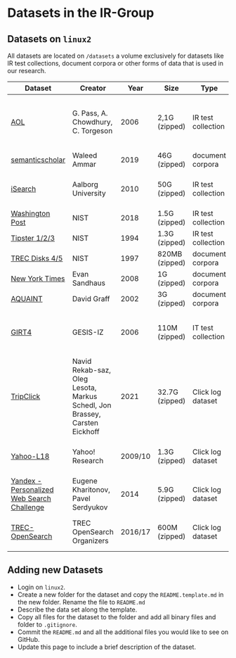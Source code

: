 # Datasets in the IR-Group

## Datasets on `linux2`

All datasets are located on `/datasets` a volume exclusively for datasets like IR test collections, document corpora or other forms of data that is used in our research.

| Dataset  | Creator | Year | Size | Type | Usecase |
| ---------| ------- | ---- | ---- | ---- | ------------- |
| [AOL](/AOL/README.md) | G. Pass, A. Chowdhury, C. Torgeson | 2006 | 2,1G (zipped)| IR test collection |personalization, query reformulation or other types of search research |
| [semanticscholar](/semanticscholar/README.md) | Waleed Ammar | 2019 | 46G (zipped)| document corpora | ad-hoc retrieval|
| [iSearch](/iSearch/README.md) | Aalborg University | 2010 | 50G (zipped) | IR test collection | Integreated search and citation-based retrieval |
| [Washington Post](/WAPost/README.md) | NIST | 2018 | 1.5G (zipped) | IR test collection  | ad-hoc retrieval |
| [Tipster 1/2/3](/tipster/README.md) | NIST | 1994 | 1.3G (zipped) | IR test collection  | ad-hoc retrieval |
| [TREC Disks 4/5](/trec-disks/README.md) | NIST | 1997 | 820MB (zipped) | document corpora  | ad-hoc retrieval |
| [New York Times](/NYT/README.md) | Evan Sandhaus | 2008 | 1G (zipped) | document corpora | ad-hoc retrieval |
| [AQUAINT](/AQUAINT/README.md) | David Graff | 2002 | 3G (zipped)| document corpora | ad-hoc retrieval |
| [GIRT4](/girt4/README.md) | GESIS-IZ | 2006 | 110M (zipped)| IT test collection | ad-hoc retrieval, domain-specific, multilingual |
| [TripClick](/TripClick/README.md) | Navid Rekab-saz, Oleg Lesota, Markus Schedl, Jon Brassey, Carsten Eickhoff | 2021 | 32.7G (zipped)| Click log dataset | ad-hoc retrieval, deep learning models |
| [Yahoo-L18](/Yahoo-L18/README.md) | Yahoo! Research | 2009/10 | 1.3G (zipped)| Click log dataset | ad-hoc retrieval, session analysis |
| [Yandex - Personalized Web Search Challenge](/Yandex-PersonalizedWebSearchChallenge/README.md) | Eugene Kharitonov, Pavel Serdyukov | 2014 | 5.9G (zipped)| Click log dataset | ad-hoc retrieval, session analysis |
| [TREC-OpenSearch](/TREC-OpenSearch/README.md) | TREC OpenSearch Organizers | 2016/17 | 600M (zipped)| Click log dataset | ad-hoc retrieval, session analysis |

## Adding new Datasets

- Login on `linux2`.
- Create a new folder for the dataset and copy the `README.template.md` in the new folder. Rename the file to `README.md`
- Describe the data set along the template.
- Copy all files for the dataset to the folder and add all binary files and folder to `.gitignore`.
- Commit the `README.md` and all the additional files you would like to see on GitHub.
- Update this page to include a brief description of the dataset.
